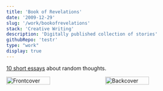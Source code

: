 ```yaml
---
title: 'Book of Revelations'
date: '2009-12-29'
slug: '/work/bookofrevelations'
stack: 'Creative Writing'
description: 'Digitally published collection of stories'
githubRepo: 'testr'
type: "work"  
display: true
---
```


[10 short essays](https://issuu.com/judepark/docs/bookofrevelations) about random thoughts.


<div style="display: flex; justify-content: space-between;">
  <img src="https://64.media.tumblr.com/475595e27a569cba5c00dfc32c0ffe61/0ee66976eedcfd2f-f5/s500x750/105eeca05ce23048b643d552fb23e6b983975268.pnj" alt="Frontcover" style="width: 48%;"/>
  <img src="https://64.media.tumblr.com/fb903e168f06090c0d0dd4ae07ed9363/0ee66976eedcfd2f-57/s500x750/d577a2eb7c33cce446dd10ce3609cdd8200b8ada.pnj" alt="Backcover" style="width: 48%;"/>
</div>
<br/>

